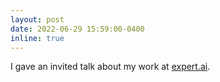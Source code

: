 ```yaml
---
layout: post
date: 2022-06-29 15:59:00-0400
inline: true
---
```


I gave an invited talk about my work at [expert.ai](https://www.expert.ai/).
